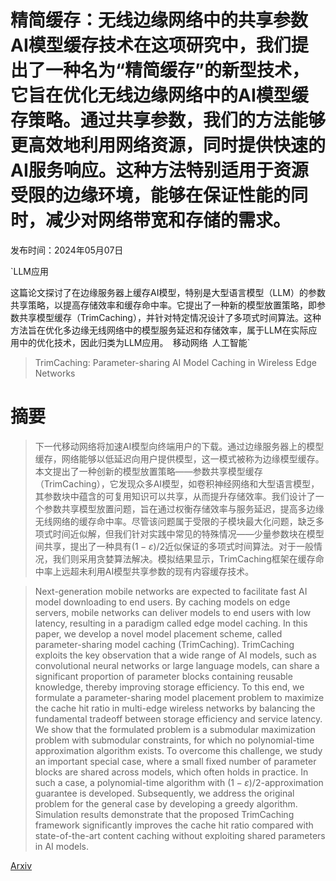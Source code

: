 # 精简缓存：无线边缘网络中的共享参数AI模型缓存技术在这项研究中，我们提出了一种名为“精简缓存”的新型技术，它旨在优化无线边缘网络中的AI模型缓存策略。通过共享参数，我们的方法能够更高效地利用网络资源，同时提供快速的AI服务响应。这种方法特别适用于资源受限的边缘环境，能够在保证性能的同时，减少对网络带宽和存储的需求。

发布时间：2024年05月07日

`LLM应用

这篇论文探讨了在边缘服务器上缓存AI模型，特别是大型语言模型（LLM）的参数共享策略，以提高存储效率和缓存命中率。它提出了一种新的模型放置策略，即参数共享模型缓存（TrimCaching），并针对特定情况设计了多项式时间算法。这种方法旨在优化多边缘无线网络中的模型服务延迟和存储效率，属于LLM在实际应用中的优化技术，因此归类为LLM应用。` `移动网络` `人工智能`

> TrimCaching: Parameter-sharing AI Model Caching in Wireless Edge Networks

# 摘要

> 下一代移动网络将加速AI模型向终端用户的下载。通过边缘服务器上的模型缓存，网络能够以低延迟向用户提供模型，这一模式被称为边缘模型缓存。本文提出了一种创新的模型放置策略——参数共享模型缓存（TrimCaching），它发现众多AI模型，如卷积神经网络和大型语言模型，其参数块中蕴含的可复用知识可以共享，从而提升存储效率。我们设计了一个参数共享模型放置问题，旨在通过权衡存储效率与服务延迟，提高多边缘无线网络的缓存命中率。尽管该问题属于受限的子模块最大化问题，缺乏多项式时间近似解，但我们针对实践中常见的特殊情况——少量参数块在模型间共享，提出了一种具有$\left(1-ε\right)/2$近似保证的多项式时间算法。对于一般情况，我们则采用贪婪算法解决。模拟结果显示，TrimCaching框架在缓存命中率上远超未利用AI模型共享参数的现有内容缓存技术。

> Next-generation mobile networks are expected to facilitate fast AI model downloading to end users. By caching models on edge servers, mobile networks can deliver models to end users with low latency, resulting in a paradigm called edge model caching. In this paper, we develop a novel model placement scheme, called parameter-sharing model caching (TrimCaching). TrimCaching exploits the key observation that a wide range of AI models, such as convolutional neural networks or large language models, can share a significant proportion of parameter blocks containing reusable knowledge, thereby improving storage efficiency. To this end, we formulate a parameter-sharing model placement problem to maximize the cache hit ratio in multi-edge wireless networks by balancing the fundamental tradeoff between storage efficiency and service latency. We show that the formulated problem is a submodular maximization problem with submodular constraints, for which no polynomial-time approximation algorithm exists. To overcome this challenge, we study an important special case, where a small fixed number of parameter blocks are shared across models, which often holds in practice. In such a case, a polynomial-time algorithm with $\left(1-ε\right)/2$-approximation guarantee is developed. Subsequently, we address the original problem for the general case by developing a greedy algorithm. Simulation results demonstrate that the proposed TrimCaching framework significantly improves the cache hit ratio compared with state-of-the-art content caching without exploiting shared parameters in AI models.

[Arxiv](https://arxiv.org/abs/2405.03990)
